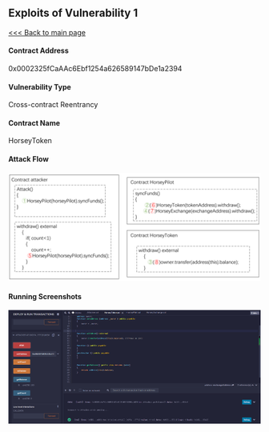 ## Exploits of Vulnerability 1

[<<< Back to main page](../README.md)

#### Contract Address

0x0002325fCaAAc6Ebf1254a626589147bDe1a2394

#### Vulnerability Type

Cross-contract Reentrancy

#### Contract Name

HorseyToken

#### Attack Flow

![](./ex01.png)

#### Running Screenshots

![](./run01.png)